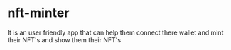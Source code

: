 # nft-minter
It is an user friendly app that can help them connect there wallet and mint their NFT's and show them their NFT's
